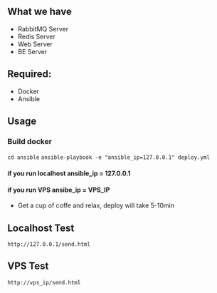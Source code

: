What we have
------------
- RabbitMQ Server
- Redis Server
- Web Server
- BE Server

Required:
------
- Docker
- Ansible

Usage
------

### Build docker
`cd ansible`
`ansible-playbook -e "ansible_ip=127.0.0.1" deploy.yml`
   #### if you run localhost ansible_ip = 127.0.0.1
   #### if you run VPS ansibe_ip = VPS_IP
- Get a cup of coffe and relax, deploy will take 5-10min

Localhost Test
------
`http://127.0.0.1/send.html`

VPS Test
-------
`http://vps_ip/send.html`

